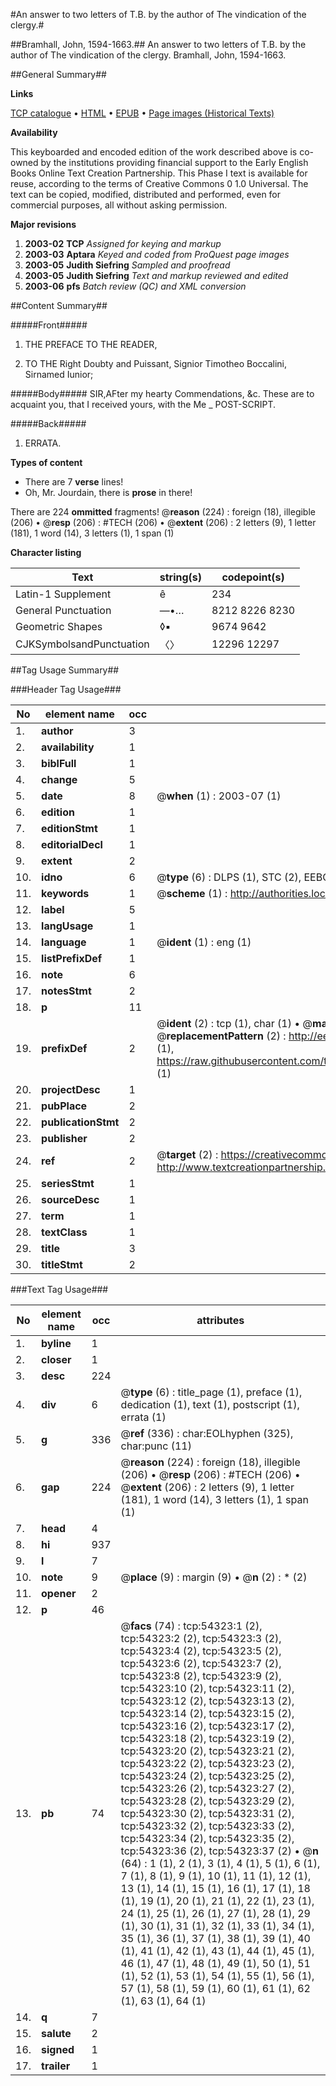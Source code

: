 #An answer to two letters of T.B. by the author of The vindication of the clergy.#

##Bramhall, John, 1594-1663.##
An answer to two letters of T.B. by the author of The vindication of the clergy.
Bramhall, John, 1594-1663.

##General Summary##

**Links**

[TCP catalogue](http://www.ota.ox.ac.uk/tcp/)  • 
[HTML](http://tei.it.ox.ac.uk/tcp/Texts-HTML/free/A29/A29192.html)  • 
[EPUB](http://tei.it.ox.ac.uk/tcp/Texts-EPUB/free/A29/A29192.epub) • 
[Page images (Historical Texts)](https://data.historicaltexts.jisc.ac.uk/view?pubId=eebo-12116445e&pageId=eebo-12116445e-54323-1)

**Availability**

This keyboarded and encoded edition of the
	       work described above is co-owned by the institutions
	       providing financial support to the Early English Books
	       Online Text Creation Partnership. This Phase I text is
	       available for reuse, according to the terms of Creative
	       Commons 0 1.0 Universal. The text can be copied,
	       modified, distributed and performed, even for
	       commercial purposes, all without asking permission.

**Major revisions**

1. __2003-02__ __TCP__ *Assigned for keying and markup*
1. __2003-03__ __Aptara__ *Keyed and coded from ProQuest page images*
1. __2003-05__ __Judith Siefring__ *Sampled and proofread*
1. __2003-05__ __Judith Siefring__ *Text and markup reviewed and edited*
1. __2003-06__ __pfs__ *Batch review (QC) and XML conversion*

##Content Summary##

#####Front#####

1. THE
PREFACE
TO THE
READER,

1. TO THE
Right Doubty and Puissant,
Signior Timotheo Boccalini,
Sirnamed Iunior;

#####Body#####
SIR,AFter my hearty Commendations,
&c. These are to acquaint you,
that I received yours, with the
Me
    _ POST-SCRIPT.

#####Back#####

1. ERRATA.

**Types of content**

  * There are 7 **verse** lines!
  * Oh, Mr. Jourdain, there is **prose** in there!

There are 224 **ommitted** fragments! 
 @__reason__ (224) : foreign (18), illegible (206)  •  @__resp__ (206) : #TECH (206)  •  @__extent__ (206) : 2 letters (9), 1 letter (181), 1 word (14), 3 letters (1), 1 span (1)

**Character listing**


|Text|string(s)|codepoint(s)|
|---|---|---|
|Latin-1 Supplement|ê|234|
|General Punctuation|—•…|8212 8226 8230|
|Geometric Shapes|◊▪|9674 9642|
|CJKSymbolsandPunctuation|〈〉|12296 12297|

##Tag Usage Summary##

###Header Tag Usage###

|No|element name|occ|attributes|
|---|---|---|---|
|1.|__author__|3||
|2.|__availability__|1||
|3.|__biblFull__|1||
|4.|__change__|5||
|5.|__date__|8| @__when__ (1) : 2003-07 (1)|
|6.|__edition__|1||
|7.|__editionStmt__|1||
|8.|__editorialDecl__|1||
|9.|__extent__|2||
|10.|__idno__|6| @__type__ (6) : DLPS (1), STC (2), EEBO-CITATION (1), OCLC (1), VID (1)|
|11.|__keywords__|1| @__scheme__ (1) : http://authorities.loc.gov/ (1)|
|12.|__label__|5||
|13.|__langUsage__|1||
|14.|__language__|1| @__ident__ (1) : eng (1)|
|15.|__listPrefixDef__|1||
|16.|__note__|6||
|17.|__notesStmt__|2||
|18.|__p__|11||
|19.|__prefixDef__|2| @__ident__ (2) : tcp (1), char (1)  •  @__matchPattern__ (2) : ([0-9\-]+):([0-9IVX]+) (1), (.+) (1)  •  @__replacementPattern__ (2) : http://eebo.chadwyck.com/downloadtiff?vid=$1&page=$2 (1), https://raw.githubusercontent.com/textcreationpartnership/Texts/master/tcpchars.xml#$1 (1)|
|20.|__projectDesc__|1||
|21.|__pubPlace__|2||
|22.|__publicationStmt__|2||
|23.|__publisher__|2||
|24.|__ref__|2| @__target__ (2) : https://creativecommons.org/publicdomain/zero/1.0/ (1), http://www.textcreationpartnership.org/docs/. (1)|
|25.|__seriesStmt__|1||
|26.|__sourceDesc__|1||
|27.|__term__|1||
|28.|__textClass__|1||
|29.|__title__|3||
|30.|__titleStmt__|2||


###Text Tag Usage###

|No|element name|occ|attributes|
|---|---|---|---|
|1.|__byline__|1||
|2.|__closer__|1||
|3.|__desc__|224||
|4.|__div__|6| @__type__ (6) : title_page (1), preface (1), dedication (1), text (1), postscript (1), errata (1)|
|5.|__g__|336| @__ref__ (336) : char:EOLhyphen (325), char:punc (11)|
|6.|__gap__|224| @__reason__ (224) : foreign (18), illegible (206)  •  @__resp__ (206) : #TECH (206)  •  @__extent__ (206) : 2 letters (9), 1 letter (181), 1 word (14), 3 letters (1), 1 span (1)|
|7.|__head__|4||
|8.|__hi__|937||
|9.|__l__|7||
|10.|__note__|9| @__place__ (9) : margin (9)  •  @__n__ (2) : * (2)|
|11.|__opener__|2||
|12.|__p__|46||
|13.|__pb__|74| @__facs__ (74) : tcp:54323:1 (2), tcp:54323:2 (2), tcp:54323:3 (2), tcp:54323:4 (2), tcp:54323:5 (2), tcp:54323:6 (2), tcp:54323:7 (2), tcp:54323:8 (2), tcp:54323:9 (2), tcp:54323:10 (2), tcp:54323:11 (2), tcp:54323:12 (2), tcp:54323:13 (2), tcp:54323:14 (2), tcp:54323:15 (2), tcp:54323:16 (2), tcp:54323:17 (2), tcp:54323:18 (2), tcp:54323:19 (2), tcp:54323:20 (2), tcp:54323:21 (2), tcp:54323:22 (2), tcp:54323:23 (2), tcp:54323:24 (2), tcp:54323:25 (2), tcp:54323:26 (2), tcp:54323:27 (2), tcp:54323:28 (2), tcp:54323:29 (2), tcp:54323:30 (2), tcp:54323:31 (2), tcp:54323:32 (2), tcp:54323:33 (2), tcp:54323:34 (2), tcp:54323:35 (2), tcp:54323:36 (2), tcp:54323:37 (2)  •  @__n__ (64) : 1 (1), 2 (1), 3 (1), 4 (1), 5 (1), 6 (1), 7 (1), 8 (1), 9 (1), 10 (1), 11 (1), 12 (1), 13 (1), 14 (1), 15 (1), 16 (1), 17 (1), 18 (1), 19 (1), 20 (1), 21 (1), 22 (1), 23 (1), 24 (1), 25 (1), 26 (1), 27 (1), 28 (1), 29 (1), 30 (1), 31 (1), 32 (1), 33 (1), 34 (1), 35 (1), 36 (1), 37 (1), 38 (1), 39 (1), 40 (1), 41 (1), 42 (1), 43 (1), 44 (1), 45 (1), 46 (1), 47 (1), 48 (1), 49 (1), 50 (1), 51 (1), 52 (1), 53 (1), 54 (1), 55 (1), 56 (1), 57 (1), 58 (1), 59 (1), 60 (1), 61 (1), 62 (1), 63 (1), 64 (1)|
|14.|__q__|7||
|15.|__salute__|2||
|16.|__signed__|1||
|17.|__trailer__|1||
